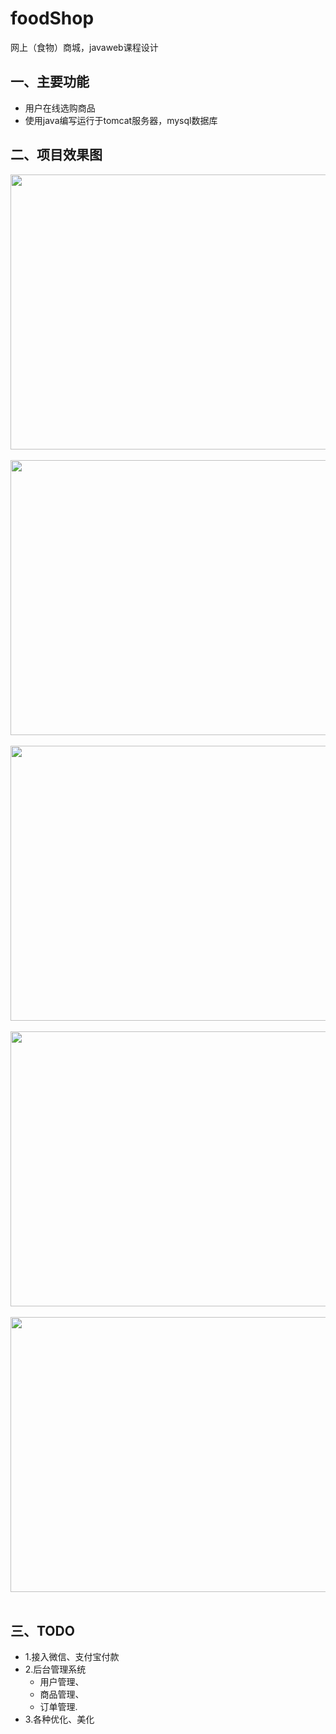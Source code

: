 # foodShop
网上（食物）商城，javaweb课程设计
<br/>
## 一、主要功能
 * 用户在线选购商品<br/>
 * 使用java编写运行于tomcat服务器，mysql数据库<br/>
## 二、项目效果图
<div align=center>
<img width="770" height="440"
src="https://github.com/aYIfseec/foodShop/blob/master/pic/p0.png"/>
</div>
<br/>

<div align=center>
<img width="770" height="440"
src="https://github.com/aYIfseec/foodShop/blob/master/pic/p1.png"/>
</div>
<br/>

<div align=center>
<img width="770" height="440"
src="https://github.com/aYIfseec/foodShop/blob/master/pic/p2.png"/>
</div>
<br/>

<div align=center>
<img width="770" height="440"
src="https://github.com/aYIfseec/foodShop/blob/master/pic/p3.png"/>
</div>
<br/>

<div align=center>
<img width="770" height="440"
src="https://github.com/aYIfseec/foodShop/blob/master/pic/p4.png"/>
</div>
<br/>

## 三、TODO
 * 1.接入微信、支付宝付款<br/>
 * 2.后台管理系统<br/>
    + 用户管理、<br/>
    + 商品管理、<br/>
    + 订单管理.
 * 3.各种优化、美化
